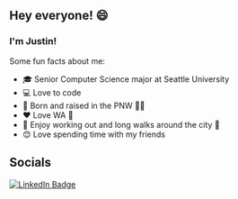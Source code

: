 ## Hey everyone! 😄

<!--
**thoresonjd/thoresonjd** is a ✨ _special_ ✨ repository because its `README.md` (this file) appears on your GitHub profile.

Here are some ideas to get you started:

- 🔭 I’m currently working on ...
- 🌱 I’m currently learning ...
- 👯 I’m looking to collaborate on ...
- 🤔 I’m looking for help with ...
- 💬 Ask me about ...
- 📫 How to reach me: ...
- 😄 Pronouns: ...
- ⚡ Fun fact: ...
-->

### I'm Justin!

Some fun facts about me:
- 🎓 Senior Computer Science major at Seattle University
- 💻 Love to code
- 🌲 Born and raised in the PNW 🌊🌌
- ❤️ Love WA 📍
- 🌇 Enjoy working out and long walks around the city 🌃 
- 😊 Love spending time with my friends

<div>
  <h2>Socials</h2>
  <div>
    <a href="https://linkedin.com/in/justinthoreson">
      <img alt="LinkedIn Badge" src="https://img.shields.io/badge/LinkedIn-0e76a8?style=for-the-badge&logo=linkedin&logoColor=white" />
    </a>
  </div>
</div>
<!--     <a href="https://instagram.com/exulgor/">
      <img alt="Instagram Badge" src="https://img.shields.io/badge/Instagram-e4405f?style=for-the-badge&logo=instagram&logoColor=white" />
    </a>
    <a href="https://soundcloud.com/exulgor">
      <img alt="SoundCloud Badge" src="https://img.shields.io/badge/-SoundCloud-%23ff5500?style=for-the-badge&logo=soundcloud&logoColor=white" />
    </a>
    <img alt="Discord Badge" src="https://img.shields.io/badge/Discord-EXULGOR%230924-%237289da?style=for-the-badge&logo=discord&logoColor=white" />
    <br>
    <img alt="Snapchat Snapcode" src="https://user-images.githubusercontent.com/77815463/140634145-32a5c929-a47c-44cb-b614-89fa63f591c3.png" width="200" height="200" />
  </div>
</div>
  
## GitHub Statistics

[![My GitHub stats](https://github-readme-stats.vercel.app/api?username=thoresonjd&theme=dracula&count_private=true&show_icons=true)](https://github.com/anuraghazra/github-readme-stats)
[![Top Langs](https://github-readme-stats.vercel.app/api/top-langs/?username=thoresonjd&theme=dracula&layout=compact&langs_count=10&exclude_repo=thoresonjd.github.io,resume&hide=C,Objective-C,SCSS,Batchfile,Shell,Makefile,Lex)](https://github.com/anuraghazra/github-readme-stats)
[![GitHub Streak](http://github-readme-streak-stats.herokuapp.com?user=thoresonjd&theme=dracula)](https://git.io/streak-stats) -->

<!-- <table>
  <tbody>
    <tr>
      <td width="55%"><h3>Some fun facts about me</h3></td>
      <td width="45%"><h3>Socials</h3></td>
    </tr>
    <tr>
      <td>
        <ul>
          <li>🎓 Senior Computer Science major at Seattle University</li>
          <li>💻 Love to code</li>
          <li>🌲 Born and raised in the PNW 🌊🌌</li>
          <li>❤️ Love WA 📍</li>
          <li>🌇 Enjoy working out and long walks around the city 🌃 </li>
          <li>😊 Love spending time with my friends</li>
        </ul>
      </td>
      <td>
        <div>
          <a href="https://linkedin.com/in/justinthoreson">
            <img alt="LinkedIn Badge" src="https://img.shields.io/badge/LinkedIn-0e76a8?style=for-the-badge&logo=linkedin&logoColor=white" />
          </a>
          <a href="https://instagram.com/exulgor/">
            <img alt="Instagram Badge" src="https://img.shields.io/badge/Instagram-e4405f?style=for-the-badge&logo=instagram&logoColor=white" />
          </a>
          <a href="https://soundcloud.com/exulgor">
            <img alt="SoundCloud Badge" src="https://img.shields.io/badge/-SoundCloud-%23ff5500?style=for-the-badge&logo=soundcloud&logoColor=white" />
          </a>
          <img alt="Discord Badge" src="https://img.shields.io/badge/Discord-EXULGOR%230924-%237289da?style=for-the-badge&logo=discord&logoColor=white" />
          <br>
          <img alt="Snapchat Snapcode" src="https://user-images.githubusercontent.com/77815463/140634145-32a5c929-a47c-44cb-b614-89fa63f591c3.png" width="200" height="200" />
        </div>
      </td>
    </tr>
  </tbody>
</table>
  
## GitHub Statistics

[![My GitHub stats](https://github-readme-stats.vercel.app/api?username=thoresonjd&theme=dracula&count_private=true&show_icons=true)](https://github.com/anuraghazra/github-readme-stats)
[![Top Langs](https://github-readme-stats.vercel.app/api/top-langs/?username=thoresonjd&theme=dracula&layout=compact&langs_count=10&exclude_repo=thoresonjd.github.io,resume&hide=C,Objective-C,SCSS,Batchfile,Shell,Makefile,Lex)](https://github.com/anuraghazra/github-readme-stats)
[![GitHub Streak](http://github-readme-streak-stats.herokuapp.com?user=thoresonjd&theme=dracula)](https://git.io/streak-stats)
-->

